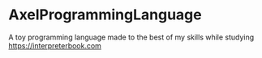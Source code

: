 # AxelProgrammingLanguage

A toy programming language made to the best of my skills while studying https://interpreterbook.com
